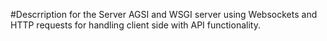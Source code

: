 #Descrription for the Server
AGSI and WSGI server using Websockets and HTTP requests for handling client side with API functionality.
